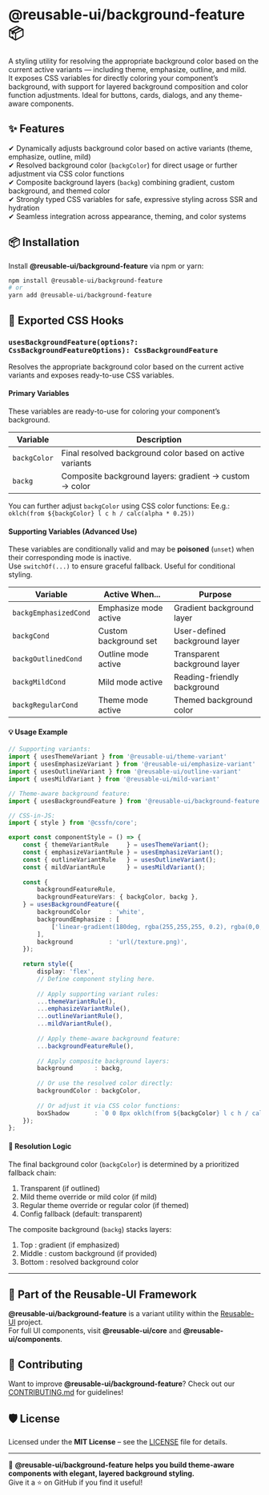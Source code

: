 # @reusable-ui/background-feature 📦  

A styling utility for resolving the appropriate background color based on the current active variants — including theme, emphasize, outline, and mild.  
It exposes CSS variables for directly coloring your component’s background, with support for layered background composition and color function adjustments.
Ideal for buttons, cards, dialogs, and any theme-aware components.

## ✨ Features
✔ Dynamically adjusts background color based on active variants (theme, emphasize, outline, mild)  
✔ Resolved background color (`backgColor`) for direct usage or further adjustment via CSS color functions  
✔ Composite background layers (`backg`) combining gradient, custom background, and themed color  
✔ Strongly typed CSS variables for safe, expressive styling across SSR and hydration  
✔ Seamless integration across appearance, theming, and color systems  

## 📦 Installation
Install **@reusable-ui/background-feature** via npm or yarn:

```sh
npm install @reusable-ui/background-feature
# or
yarn add @reusable-ui/background-feature
```

## 🧩 Exported CSS Hooks

### `usesBackgroundFeature(options?: CssBackgroundFeatureOptions): CssBackgroundFeature`

Resolves the appropriate background color based on the current active variants and exposes ready-to-use CSS variables.

#### Primary Variables

These variables are ready-to-use for coloring your component’s background.

| Variable      | Description                                              |
|---------------|----------------------------------------------------------|
| `backgColor`  | Final resolved background color based on active variants |
| `backg`       | Composite background layers: gradient → custom → color   |

You can further adjust `backgColor` using CSS color functions:
Ee.g.: `oklch(from ${backgColor} l c h / calc(alpha * 0.25))`

#### Supporting Variables (Advanced Use)

These variables are conditionally valid and may be **poisoned** (`unset`) when their corresponding mode is inactive.  
Use `switchOf(...)` to ensure graceful fallback. Useful for conditional styling.

| Variable               | Active When...         | Purpose                          |
|------------------------|------------------------|----------------------------------|
| `backgEmphasizedCond`  | Emphasize mode active  | Gradient background layer        |
| `backgCond`            | Custom background set  | User-defined background layer    |
| `backgOutlinedCond`    | Outline mode active    | Transparent background layer     |
| `backgMildCond`        | Mild mode active       | Reading-friendly background      |
| `backgRegularCond`     | Theme mode active      | Themed background color          |

#### 💡 Usage Example

```ts
// Supporting variants:
import { usesThemeVariant } from '@reusable-ui/theme-variant'
import { usesEmphasizeVariant } from '@reusable-ui/emphasize-variant'
import { usesOutlineVariant } from '@reusable-ui/outline-variant'
import { usesMildVariant } from '@reusable-ui/mild-variant'

// Theme-aware background feature:
import { usesBackgroundFeature } from '@reusable-ui/background-feature';

// CSS-in-JS:
import { style } from '@cssfn/core';

export const componentStyle = () => {
    const { themeVariantRule     } = usesThemeVariant();
    const { emphasizeVariantRule } = usesEmphasizeVariant();
    const { outlineVariantRule   } = usesOutlineVariant();
    const { mildVariantRule      } = usesMildVariant();
    
    const {
        backgroundFeatureRule,
        backgroundFeatureVars: { backgColor, backg },
    } = usesBackgroundFeature({
        backgroundColor     : 'white',
        backgroundEmphasize : [
            ['linear-gradient(180deg, rgba(255,255,255, 0.2), rgba(0,0,0, 0.2))', 'border-box'],
        ],
        background          : 'url(/texture.png)',
    });
    
    return style({
        display: 'flex',
        // Define component styling here.
        
        // Apply supporting variant rules:
        ...themeVariantRule(),
        ...emphasizeVariantRule(),
        ...outlineVariantRule(),
        ...mildVariantRule(),
        
        // Apply theme-aware background feature:
        ...backgroundFeatureRule(),
        
        // Apply composite background layers:
        background      : backg,
        
        // Or use the resolved color directly:
        backgroundColor : backgColor,
        
        // Or adjust it via CSS color functions:
        boxShadow       : `0 0 8px oklch(from ${backgColor} l c h / calc(alpha * 0.25))`,
    });
};
```

#### 🧠 Resolution Logic

The final background color (`backgColor`) is determined by a prioritized fallback chain:

1. Transparent (if outlined)
2. Mild theme override or mild color (if mild)
3. Regular theme override or regular color (if themed)
4. Config fallback (default: transparent)

The composite background (`backg`) stacks layers:

1. Top    : gradient (if emphasized)
2. Middle : custom background (if provided)
3. Bottom : resolved background color

---

## 📖 Part of the Reusable-UI Framework  
**@reusable-ui/background-feature** is a variant utility within the [Reusable-UI](https://github.com/reusable-ui/reusable-ui-monorepo) project.  
For full UI components, visit **@reusable-ui/core** and **@reusable-ui/components**.

## 🤝 Contributing  
Want to improve **@reusable-ui/background-feature**? Check out our [CONTRIBUTING.md](./CONTRIBUTING.md) for guidelines!  

## 🛡️ License  
Licensed under the **MIT License** – see the [LICENSE](./LICENSE) file for details.  

---

🚀 **@reusable-ui/background-feature helps you build theme-aware components with elegant, layered background styling.**  
Give it a ⭐ on GitHub if you find it useful!  
